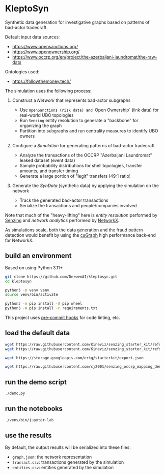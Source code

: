# KleptoSyn

Synthetic data generation for investigative graphs based on patterns
of bad-actor tradecraft.

Default input data sources:

  * <https://www.opensanctions.org/>
  * <https://www.openownership.org/>
  * <https://www.occrp.org/en/project/the-azerbaijani-laundromat/the-raw-data>

Ontologies used:

  * <https://followthemoney.tech/>

The simulation uses the following process:

  1. Construct a _Network_ that represents bad-actor subgraphs

     * Use `OpenSanctions (risk data) and `Open Ownership` (link data) for real-world UBO topologies
     * Run `Senzing` entity resolution to generate a "backbone" for organizing the graph
     * Partition into subgraphs and run centrality measures to identify UBO owners

  2. Configure a _Simulation_ for generating patterns of bad-actor tradecraft

     * Analyze the transactions of the OCCRP "Azerbaijani Laundromat" leaked dataset (event data)
     * Sample probability distributions for shell topologies, transfer amounts, and transfer timing
     * Generate a large portion of "legit" transfers (49:1 ratio)

  3. Generate the _SynData_ (synthetic data) by applying the simulation on the network

     * Track the generated bad-actor transactions
     * Serialize the transactions and people/companies involved

Note that much of the "heavy-lifting" here is _entity resolution_ performed by
[Senzing](https://senzing.com/)
and _network analytics_ performed by [NetworkX](https://senzing.com/).

As simulations scale, both the data generation and the fraud pattern
detection would benefit by using the
[cuGraph](https://github.com/rapidsai/cugraph) high performance
back-end for NetworkX.


## build an environment

Based on using Python 3.11+

```bash
git clone https://github.com/DerwenAI/kleptosyn.git
cd kleptosyn

python3 -m venv venv
source venv/bin/activate

python3 -m pip install -U pip wheel
python3 -m pip install -r requirements.txt
```

This project uses [pre-commit hooks](https://pre-commit.com/) for code
linting, etc.


## load the default data

```bash
wget https://raw.githubusercontent.com/Kineviz/senzing_starter_kit/refs/heads/main/senzing_rootfs/data/open-sanctions.json
wget https://raw.githubusercontent.com/Kineviz/senzing_starter_kit/refs/heads/main/senzing_rootfs/data/open-ownership.json

wget https://storage.googleapis.com/erkg/starterkit/export.json

wget https://raw.githubusercontent.com/cj2001/senzing_occrp_mapping_demo/refs/heads/main/occrp_17k.csv
```

## run the demo script

```bash
./demo.py
```


## run the notebooks

```bash
./venv/bin/jupyter-lab
```


## use the results

By default, the output results will be serialized into these files:

  + `graph.json`: the network representation
  + `transact.csv`: transactions generated by the simulation
  + `entities.csv`: entities generated by the simulation
